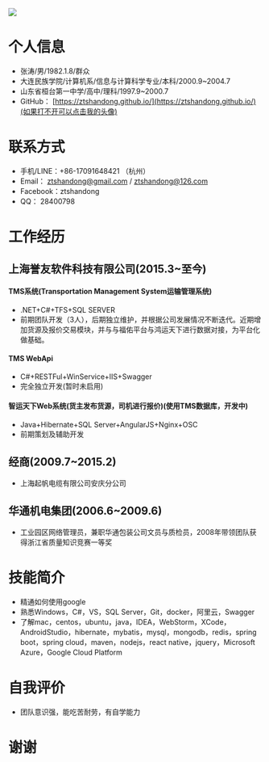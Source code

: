 [![](
http://git.oschina.net/ztshandong/oschina.io/raw/master/AvatarSmall.jpg)](http://git.oschina.net/ztshandong/oschina.io)
# 个人信息
- 张涛/男/1982.1.8/群众
- 大连民族学院/计算机系/信息与计算科学专业/本科/2000.9~2004.7
- 山东省桓台第一中学/高中/理科/1997.9~2000.7
- GitHub： [https://ztshandong.github.io/](https://ztshandong.github.io/)(如果打不开可以点击我的头像)

# 联系方式
- 手机/LINE：+86-17091648421  （杭州）
- Email： ztshandong@gmail.com  /  ztshandong@126.com
- Facebook：ztshandong
- QQ： 28400798

# 工作经历
## 上海誉友软件科技有限公司(2015.3~至今)
#### TMS系统(Transportation Management System运输管理系统)
- .NET+C#+TFS+SQL SERVER
- 前期团队开发（3人），后期独立维护，并根据公司发展情况不断迭代。近期增加货源及报价交易模块，并与与福佑平台与鸿运天下进行数据对接，为平台化做基础。
#### TMS WebApi
- C#+RESTFul+WinService+IIS+Swagger
- 完全独立开发(暂时未启用)
#### 智运天下Web系统(货主发布货源，司机进行报价)(使用TMS数据库，开发中)
- Java+Hibernate+SQL Server+AngularJS+Nginx+OSC
- 前期策划及辅助开发
## 经商(2009.7~2015.2)
- 上海起帆电缆有限公司安庆分公司
## 华通机电集团(2006.6~2009.6)
- 工业园区网络管理员，兼职华通包装公司文员与质检员，2008年带领团队获得浙江省质量知识竞赛一等奖

# 技能简介
- 精通如何使用google
- 熟悉Windows，C#，VS，SQL Server，Git，docker，阿里云，Swagger
- 了解mac，centos，ubuntu，java，IDEA，WebStorm，XCode，AndroidStudio，hibernate，mybatis，mysql，mongodb，redis，spring boot，spring cloud，maven，nodejs，react native，jquery，Microsoft Azure，Google Cloud Platform

# 自我评价
- 团队意识强，能吃苦耐劳，有自学能力

# 谢谢